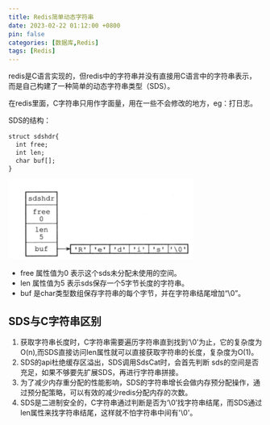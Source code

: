 ```yaml
---
title: Redis简单动态字符串
date: 2023-02-22 01:12:00 +0800
pin: false 
categories: [数据库,Redis]
tags: [Redis]
---
```


redis是C语言实现的，但redis中的字符串并没有直接用C语言中的字符串表示，而是自己构建了一种简单的动态字符串类型（SDS）。

在redis里面，C字符串只用作字面量，用在一些不会修改的地方，eg：打日志。

SDS的结构：

```
struct sdshdr{
  int free;
  int len;
  char buf[];      
}
```

![sds](/assets/img/redis-sds/001.png)

- free 属性值为0 表示这个sds未分配未使用的空间。
- len 属性值为5 表示sds保存一个5字节长度的字符串。
- buf 是char类型数组保存字符串的每个字节，并在字符串结尾增加“\0”。

## SDS与C字符串区别

1. 获取字符串长度时，C字符串需要遍历字符串直到找到‘\0’为止，它的复杂度为O(n),而SDS直接访问len属性就可以直接获取字符串的长度，复杂度为O(1)。
2. SDS的api杜绝缓存区溢出，SDS调用SdsCat时，会首先判断 sds的空间是否充足，如果不够要先扩展SDS，再进行字符串拼接。
3. 为了减少内存重分配的性能影响，SDS的字符串增长会做内存预分配操作，通过预分配策略，可以有效的减少redis分配内存的次数。
4. SDS是二进制安全的，C字符串通过判断是否为‘\0’找字符串结尾，而SDS通过len属性来找字符串结尾，这样就不怕字符串中间有'\0'。